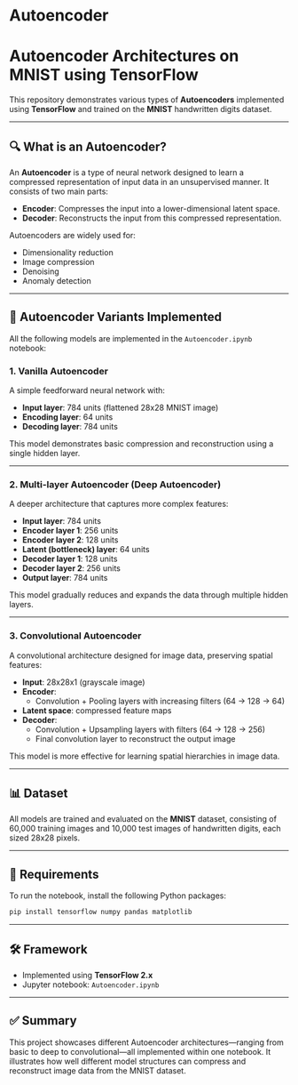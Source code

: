 # Autoencoder

# Autoencoder Architectures on MNIST using TensorFlow

This repository demonstrates various types of **Autoencoders** implemented using **TensorFlow** and trained on the **MNIST** handwritten digits dataset.

---

## 🔍 What is an Autoencoder?

An **Autoencoder** is a type of neural network designed to learn a compressed representation of input data in an unsupervised manner. It consists of two main parts:

- **Encoder**: Compresses the input into a lower-dimensional latent space.
- **Decoder**: Reconstructs the input from this compressed representation.

Autoencoders are widely used for:

- Dimensionality reduction
- Image compression
- Denoising
- Anomaly detection

---

## 🧠 Autoencoder Variants Implemented

All the following models are implemented in the `Autoencoder.ipynb` notebook:

### 1. Vanilla Autoencoder

A simple feedforward neural network with:

- **Input layer**: 784 units (flattened 28x28 MNIST image)
- **Encoding layer**: 64 units
- **Decoding layer**: 784 units

This model demonstrates basic compression and reconstruction using a single hidden layer.

---

### 2. Multi-layer Autoencoder (Deep Autoencoder)

A deeper architecture that captures more complex features:

- **Input layer**: 784 units
- **Encoder layer 1**: 256 units
- **Encoder layer 2**: 128 units
- **Latent (bottleneck) layer**: 64 units
- **Decoder layer 1**: 128 units
- **Decoder layer 2**: 256 units
- **Output layer**: 784 units

This model gradually reduces and expands the data through multiple hidden layers.

---

### 3. Convolutional Autoencoder

A convolutional architecture designed for image data, preserving spatial features:

- **Input**: 28x28x1 (grayscale image)
- **Encoder**:
  - Convolution + Pooling layers with increasing filters (64 → 128 → 64)
- **Latent space**: compressed feature maps
- **Decoder**:
  - Convolution + Upsampling layers with filters (64 → 128 → 256)
  - Final convolution layer to reconstruct the output image

This model is more effective for learning spatial hierarchies in image data.

---

## 📊 Dataset

All models are trained and evaluated on the **MNIST** dataset, consisting of 60,000 training images and 10,000 test images of handwritten digits, each sized 28x28 pixels.

---

## 🧩 Requirements

To run the notebook, install the following Python packages:

```bash
pip install tensorflow numpy pandas matplotlib
```
---

## 🛠️ Framework

- Implemented using **TensorFlow 2.x**
- Jupyter notebook: `Autoencoder.ipynb`

---

## ✅ Summary

This project showcases different Autoencoder architectures—ranging from basic to deep to convolutional—all implemented within one notebook. It illustrates how well different model structures can compress and reconstruct image data from the MNIST dataset.
